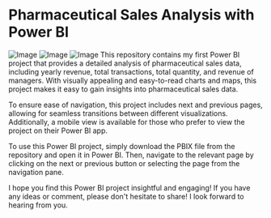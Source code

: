 # Pharmaceutical Sales Analysis with Power BI
![Image](Screenshot_(21).png)  ![Image](Screenshot_(20).png)  ![Image](Screenshot_(19).png)
This repository contains my first Power BI project that provides a detailed analysis of pharmaceutical sales data, including yearly revenue, total transactions, total quantity, and revenue of managers. With visually appealing and easy-to-read charts and maps, this project makes it easy to gain insights into pharmaceutical sales data.

To ensure ease of navigation, this project includes next and previous pages, allowing for seamless transitions between different visualizations. Additionally, a mobile view is available for those who prefer to view the project on their Power BI app.

To use this Power BI project, simply download the PBIX file from the repository and open it in Power BI. Then, navigate to the relevant page by clicking on the next or previous button or selecting the page from the navigation pane.

I hope you find this Power BI project insightful and engaging! If you have any ideas or comment, please don't hesitate to share! I look forward to hearing from you.
